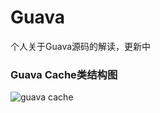 # Guava
个人关于Guava源码的解读，更新中

### Guava Cache类结构图

![guava cache](https://www.draw.io/?lightbox=1&highlight=0000ff&edit=_blank&layers=1&nav=1&title=Untitled%20Diagram.drawio#R7VrLdpswEP0aL90Dknl46VeaRdL0JIs2qx4FFCDFyJXl2M7XV1jCgBHGTcwjPl1ZGg1CujO6MyPTg5P55itFC%2F%2BWuDjsAc3d9OC0B4AOhjb%2FiSVbIbGgIQQeDVyplAoegjcshZqUrgIXL3OKjJCQBYu80CFRhB2WkyFKyTqv9kzC%2FFsXyMMFwYODwqL0R%2BAyX0htYKXyaxx4fvJm3RyKkTlKlOVOlj5yyTojgrMenFBCmGjNNxMcxuAluIjnrkpG9wujOGKnPDDS325u0f2v%2B9ndzW9I8TX89tyHYpZXFK7khuVi2TZBwKNktZBqmDK8UeGOnhJ1rbgufb9b7iaYzDGjW64iJ4JQIiY9ZCBnWKdw64nMz0BtSxmSFvb2M6cg8IbE4R8w0asx4bNwB%2BSd8doPGH5YICceWfMzwGU%2Bm%2FMXTnXeLMUti0%2B5ZYqgZVEBTaICFKiYIX%2Fr%2BJnwjWThMf%2BsSDLQX%2B6O9Igr6PZikw7ylhf%2FTpDj42QqvjIxmxgr4M5RZHmAURh4EW87HE1MuSDGOuDndyQH5oHrxo%2BPKeZLkX6q8f6CBBHboWSMe8Y0nmvFiFhuPbaTswAj5%2B%2Bw6O%2BWwrCgLsOaRe92OQXKLqHMJx6JUDhLpWNOCZGLXYlkqnNDyEKi94IZ20o%2Bj4HNmw1vAvYzfvyLIXuPmZHpRs6862xlR6wzXlypNaRoSVbUwdVHnCHq4WOGHKgNSXGIWPCaX8fZDWO1z8123lV1U8HNUOGsZl3OOqjGJO%2BbtfGzdRQ4o4iTiq1rw8moia1HT0tGkcMukbVLLLrN82%2BV69fG03b7dHCYqin5oNFcbVgNSgO5mq1GrbVcLSmezn78bwhyg8i7xNNfYkM5S78yZ2uWDHSFn%2F%2FP2rKk0FbWpqtCb7tpG1TRtGk0mI7oZjUoDeVtwj6dTdx0VdZ%2Fzsztgim8wrR9mD8WiowOaE2SuCpZqZ%2FEz0jIgxMJWRz%2FthgZwFZiZcTXngmWcfcxCZBxJw2Xu14SL1uOscOmTLp7dEQp2mYUJDmkM3%2BPBZkCZJgvQMDw4M77QF83tGP6vCFWkDrXfisf8LcOZACmdsLNzaDJFAB0JwUAFXFCV2DVaBIA6koCrghdI3qp8b%2FKrvCADFRZcaPx324lMH2OIg50IsAkt1llAcY0jGP6NQWYE269ag8w5gk1ptVkgElOdxcCTMkNREJEVtsBBqr%2B4z5vgLngOrPKvHtbHik0VeauLdDAdiqgdwSa91ZNZwxQSaJaGaGgpnaDZqpaOGjDpmfE%2BaO3tKcFZHjIocKs8qnUBnVXoofraqQShV2oRG2Q27jRdiEKu1OIwq4XorD%2BQvTu6SX%2BbvOyMoQqw3atEoXtVKKf84oUnpogtFPCWjBPuA2XsLybftMs1NMvw%2BHsLw%3D%3D)
